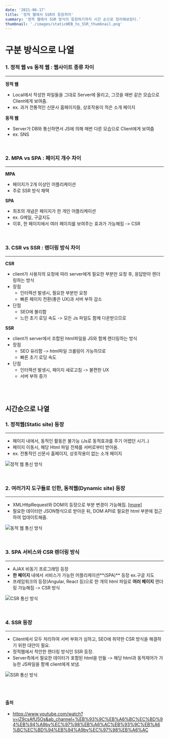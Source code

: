 ```yaml
---
date: '2021-06-17'
title: '정적 웹에서 SSR의 등장까지'
summary: '정적 웹에서 SSR 방식이 등장하기까지 시간 순으로 정리해보았다.'
thumbnail: './images/staticWEB_to_SSR_thumbnail.png'
---
```


# 구분 방식으로 나열

### 1. 정적 웹 vs 동적 웹 : 웹사이트 종류 차이

---

**정적 웹**

- Local에서 작성한 파일들을 그대로 Server에 올리고, 그것을 매번 같은 모습으로 Client에게 보여줌.
- ex. 과거 전통적인 신문사 홈페이지들, 상호작용이 적은 소개 페이지

**동적 웹**

- Server가 DB와 통신하면서 JS에 의해 매번 다른 모습으로 Client에게 보여줌
- ex. SNS

<br/>

### 2. MPA vs SPA : 페이지 개수 차이

---

**MPA**

- 페이지가 2개 이상인 어플리케이션
- 주로 SSR 방식 채택

**SPA**

- 최초의 개념은 페이지가 한 개인 어플리케이션
- ex. G메일, 구글지도
- 이후, 한 페이지에서 여러 페이지를 보여주는 효과가 가능해짐 -> CSR

<br/>

### 3. CSR vs SSR : 렌더링 방식 차이

---

**CSR**

- client가 사용자의 요청에 따라 server에게 필요한 부분만 요청 후, 응답받아 렌더링하는 방식
- 장점
  - 인터렉션 발생시, 필요한 부분만 요청
  - 빠른 페이지 전환(좋은 UX)과 서버 부하 감소
- 단점
  - SEO에 불리함
  - 느린 초기 로딩 속도 -> 모든 Js 파일도 함께 다운받으므로

**SSR**

- client가 server에서 조합된 html파일을 JS와 함께 렌더링하는 방식
- 장점
  - SEO 유리함 -> html파일 크롤링이 가능하므로
  - 빠른 초기 로딩 속도
- 단점
  - 인터렉션 발생시, 페이지 새로고침 -> 불편한 UX
  - 서버 부하 증가

<br/>
<br/>

## 시간순으로 나열

### 1. 정적웹(Static site) 등장

---

- 페이지 내에서, 동적인 활동은 불가능 (Js로 동적효과를 주기 어렵던 시기..)
- 페이지 이동시, 해당 Html 파일 전체를 서버로부터 받아옴.
- ex. 전통적인 신문사 홈페이지, 상호작용이 없는 소개 페이지

![정적 웹 통신 방식](./images/staticWEB_to_SSR_1.png)

<br/>

### 2. 여러가지 도구들로 인한, 동적웹(Dynamic site) 등장

---

- XMLHttpRequest와 DOM의 등장으로 부분 변경이 가능해짐. [[more]](https://velog.io/@jun094/서버통신부터-DOM의-등장까지)
- 필요한 데이터만 JSON형식으로 받아온 뒤, DOM API로 필요한 html 부분에 접근하여 업데이트해줌.

![동적 웹 통신 방식](./images/staticWEB_to_SSR_2.png)

<br/>

### 3. SPA 서비스와 CSR 렌더링 방식

---

- AJAX 비동기 프로그래밍 등장
- **한 페이지** 내에서 서비스가 가능한 어플리케이션**(SPA)** 등장 ex.구글 지도
- 프레임워크의 등장(Angular, React 등)으로 한 개의 html 파일로 **여러 페이지** 렌더링 가능해짐 -> CSR 방식

![CSR 통신 방식](./images/staticWEB_to_SSR_3.png)

<br/>

### 4. SSR 등장

---

- Cilent에서 모두 처리하여 서버 부화가 심하고, SEO에 취약한 CSR 방식을 해결하기 위한 대안이 필요.
- 정적웹에서 착안한 렌더링 방식인 SSR 등장.
- Server측에서 필요한 데이터가 포함된 html을 만듦 -> 해당 html과 동적제어가 가능한 JS파일을 함께 client에게 보냄.

![SSR 통신 방식](./images/staticWEB_to_SSR_4.png)

<br/><br/>

#### 출처

- https://www.youtube.com/watch?v=iZ9csAfU5Os&ab_channel=%EB%93%9C%EB%A6%BC%EC%BD%94%EB%94%A9by%EC%97%98%EB%A6%AC%EB%93%9C%EB%A6%BC%EC%BD%94%EB%94%A9by%EC%97%98%EB%A6%AC
